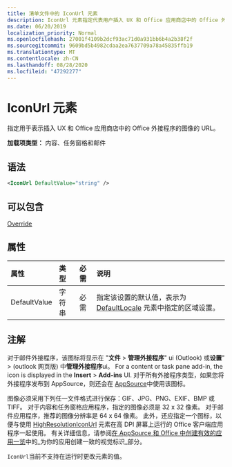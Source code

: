 ```yaml
---
title: 清单文件中的 IconUrl 元素
description: IconUrl 元素指定代表用户插入 UX 和 Office 应用商店中的 Office 外接程序的图像的 URL。
ms.date: 06/20/2019
localization_priority: Normal
ms.openlocfilehash: 27001f4109b2dcf93ac71d0a931bb6b4a2b38f2f
ms.sourcegitcommit: 9609bd5b4982cdaa2ea7637709a78a45835ffb19
ms.translationtype: MT
ms.contentlocale: zh-CN
ms.lasthandoff: 08/28/2020
ms.locfileid: "47292277"
---
```

# <a name="iconurl-element"></a>IconUrl 元素

指定用于表示插入 UX 和 Office 应用商店中的 Office 外接程序的图像的 URL。

**加载项类型：** 内容、任务窗格和邮件

## <a name="syntax"></a>语法

```XML
<IconUrl DefaultValue="string" />
```

## <a name="can-contain"></a>可以包含

[Override](override.md)

## <a name="attributes"></a>属性

|属性|类型|必需|说明|
|:-----|:-----|:-----|:-----|
|DefaultValue|字符串|必需|指定该设置的默认值，表示为 [DefaultLocale](defaultlocale.md) 元素中指定的区域设置。|

## <a name="remarks"></a>注解

对于邮件外接程序，该图标将显示在 "**文件**  >  **管理外接程序**" ui (Outlook) 或**设置**"  >  (outlook 网页版) 中**管理外接程序**ui。 For a content or task pane add-in, the icon is displayed in the **Insert** > **Add-ins** UI. 对于所有外接程序类型，如果您将外接程序发布到 AppSource，则还会在 [AppSource](https://appsource.microsoft.com)中使用该图标。

图像必须采用下列任一文件格式进行保存：GIF、JPG、PNG、EXIF、BMP 或 TIFF。 对于内容和任务窗格应用程序，指定的图像必须是 32 x 32 像素。 对于邮件应用程序，推荐的图像分辨率是 64 x 64 像素。 此外，还应指定一个图标，以便与使用 [HighResolutionIconUrl](highresolutioniconurl.md) 元素在高 DPI 屏幕上运行的 Office 客户端应用程序一起使用。 有关详细信息，请参阅[在 AppSource 和 Office 中创建有效的应用一览](/office/dev/store/create-effective-office-store-listings#create-a-consistent-visual-identity)中的_为你的应用创建一致的视觉标识_部分。

`IconUrl`当前不支持在运行时更改元素的值。